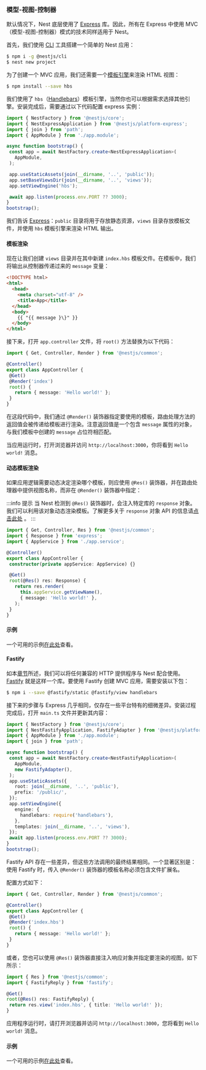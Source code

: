 ### 模型-视图-控制器

默认情况下，Nest 底层使用了 [Express](https://github.com/expressjs/express) 库。因此，所有在 Express 中使用 MVC（模型-视图-控制器）模式的技术同样适用于 Nest。

首先，我们使用 [CLI](https://github.com/nestjs/nest-cli) 工具搭建一个简单的 Nest 应用：

```bash
$ npm i -g @nestjs/cli
$ nest new project
```

为了创建一个 MVC 应用，我们还需要一个[模板引擎](https://expressjs.com/en/guide/using-template-engines.html)来渲染 HTML 视图：

```bash
$ npm install --save hbs
```

我们使用了 `hbs`（[Handlebars](https://github.com/pillarjs/hbs#readme)）模板引擎，当然你也可以根据需求选择其他引擎。安装完成后，需要通过以下代码配置 express 实例：

 ```typescript title="main.ts"
import { NestFactory } from '@nestjs/core';
import { NestExpressApplication } from '@nestjs/platform-express';
import { join } from 'path';
import { AppModule } from './app.module';

async function bootstrap() {
  const app = await NestFactory.create<NestExpressApplication>(
    AppModule,
  );

  app.useStaticAssets(join(__dirname, '..', 'public'));
  app.setBaseViewsDir(join(__dirname, '..', 'views'));
  app.setViewEngine('hbs');

  await app.listen(process.env.PORT ?? 3000);
}
bootstrap();
```

我们告诉 [Express](https://github.com/expressjs/express)：`public` 目录将用于存放静态资源，`views` 目录存放模板文件，并使用 `hbs` 模板引擎来渲染 HTML 输出。

#### 模板渲染

现在让我们创建 `views` 目录并在其中新建 `index.hbs` 模板文件。在模板中，我们将输出从控制器传递过来的 `message` 变量：

```html
<!DOCTYPE html>
<html>
  <head>
    <meta charset="utf-8" />
    <title>App</title>
  </head>
  <body>
    {{ "{{ message }\}" }}
  </body>
</html>
```

接下来，打开 `app.controller` 文件，将 `root()` 方法替换为以下代码：

 ```typescript title="app.controller.ts"
import { Get, Controller, Render } from '@nestjs/common';

@Controller()
export class AppController {
  @Get()
  @Render('index')
  root() {
    return { message: 'Hello world!' };
  }
}
```

在这段代码中，我们通过 `@Render()` 装饰器指定要使用的模板，路由处理方法的返回值会被传递给模板进行渲染。注意返回值是一个包含 `message` 属性的对象，与我们模板中创建的 `message` 占位符相匹配。

当应用运行时，打开浏览器并访问 `http://localhost:3000`，你将看到 `Hello world!` 消息。

#### 动态模板渲染

如果应用逻辑需要动态决定渲染哪个模板，则应使用 `@Res()` 装饰器，并在路由处理器中提供视图名称，而非在 `@Render()` 装饰器中指定：

:::info 提示
当 Nest 检测到 `@Res()` 装饰器时，会注入特定库的 `response` 对象。我们可以利用该对象动态渲染模板。了解更多关于 `response` 对象 API 的信息请[点击此处](https://expressjs.com/en/api.html) 。
:::

 ```typescript title="app.controller.ts"
import { Get, Controller, Res } from '@nestjs/common';
import { Response } from 'express';
import { AppService } from './app.service';

@Controller()
export class AppController {
  constructor(private appService: AppService) {}

  @Get()
  root(@Res() res: Response) {
    return res.render(
      this.appService.getViewName(),
      { message: 'Hello world!' },
    );
  }
}
```

#### 示例

一个可用的示例[在此处](https://github.com/nestjs/nest/tree/master/sample/15-mvc)查看。

#### Fastify

如本[章节](/techniques/performance)所述，我们可以将任何兼容的 HTTP 提供程序与 Nest 配合使用。[Fastify](https://github.com/fastify/fastify) 就是这样一个库。要使用 Fastify 创建 MVC 应用，需要安装以下包：

```bash
$ npm i --save @fastify/static @fastify/view handlebars
```

接下来的步骤与 Express 几乎相同，仅存在一些平台特有的细微差异。安装过程完成后，打开 `main.ts` 文件并更新其内容：

 ```typescript title="main.ts"
import { NestFactory } from '@nestjs/core';
import { NestFastifyApplication, FastifyAdapter } from '@nestjs/platform-fastify';
import { AppModule } from './app.module';
import { join } from 'path';

async function bootstrap() {
  const app = await NestFactory.create<NestFastifyApplication>(
    AppModule,
    new FastifyAdapter(),
  );
  app.useStaticAssets({
    root: join(__dirname, '..', 'public'),
    prefix: '/public/',
  });
  app.setViewEngine({
    engine: {
      handlebars: require('handlebars'),
    },
    templates: join(__dirname, '..', 'views'),
  });
  await app.listen(process.env.PORT ?? 3000);
}
bootstrap();
```

Fastify API 存在一些差异，但这些方法调用的最终结果相同。一个显著区别是：使用 Fastify 时，传入 `@Render()` 装饰器的模板名称必须包含文件扩展名。

配置方式如下：

 ```typescript title="app.controller.ts"
import { Get, Controller, Render } from '@nestjs/common';

@Controller()
export class AppController {
  @Get()
  @Render('index.hbs')
  root() {
    return { message: 'Hello world!' };
  }
}
```

或者，您也可以使用 `@Res()` 装饰器直接注入响应对象并指定要渲染的视图，如下所示：

 ```typescript title="app.controller.ts"
import { Res } from '@nestjs/common';
import { FastifyReply } from 'fastify';

@Get()
root(@Res() res: FastifyReply) {
  return res.view('index.hbs', { title: 'Hello world!' });
}
```

应用程序运行时，请打开浏览器并访问 `http://localhost:3000`，您将看到 `Hello world!` 消息。

#### 示例

一个可用的示例[在此处](https://github.com/nestjs/nest/tree/master/sample/17-mvc-fastify)查看。
